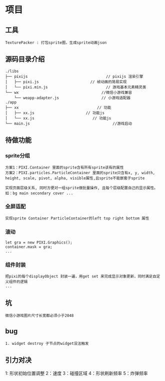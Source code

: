 # 项目

## 工具

    TexturePacker : 打包sprite图，生成sprite动画json

## 源码目录介绍
```
./libs
├── pixijs                                   // pixijs 渲染引擎
│   ├── pixi.js                       // 帧动画的简易实现
│   └── pixi.min.js                          // 游戏基本元素精灵类
└── wx                                     //微信小游戏兼容
    └── weapp-adapter.js                   // 小游戏适配器
./app
├── xx                                   // 功能
│   ├── xx.js                       // 功能js
│   └── xx.js                          // 功能js
└── main.js                                     //游戏启动
```
## 待做功能

### sprite分组
```
方案1：PIXI.Container 里面的sprite含有所有sprite该有的属性
方案2：PIXI.particles.ParticleContainer 里面的sprite只含有x, y, width, height, scale, pivot, alpha, visible属性,且sprite不能嵌套子sprite

实现页面层级关系, 同时方便对一组sprite做批量操作, 且每个层级配置自己的显示属性。
如：bg main secondary cover ... 
```
### 全屏适配
```
实现sprite Container ParticleContainer的left top right bottom 属性

```
### 滚动
```
let gra = new PIXI.Graphics();
container.mask = gra;
...
```
### 组件封装
```
把pixi的每个displayObject 封装一遍，用get set 来完成显示对象更新，同时满足自定义组件的逻辑
...
```

## 坑
```
微信小游戏图片尺寸长宽都必须小于2048
```

## bug
```
1. widget destroy 子节点的widget没法触发
```

## 引力对决

1: 形状初始位置调整
2：速度
3：碰撞区域
4：形状刷新频率
5：炸弹频率